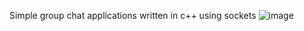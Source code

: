 Simple group chat applications written in c++ using sockets
![image](https://github.com/user-attachments/assets/55931c34-28df-48ca-97c0-366357c077e0)
